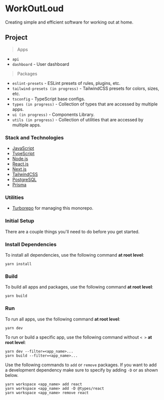 # WorkOutLoud

Creating simple and efficient software for working out at home.

## Project

> Apps

- `api`
- `dashboard` - User dashboard

> Packages

- `eslint-presets` - ESLint presets of rules, plugins, etc.
- `tailwind-presets (in progress)` - TailwindCSS presets for colors, sizes, etc.
- `tsconfig` - TypeScript base configs.
- `types (in progress)` - Collection of types that are accessed by multiple apps.
- `ui (in progress)` - Components Library.
- `utils (in progress)` - Collection of utilities that are accessed by multiple apps.

### Stack and Technologies

- [JavaScript](https://www.javascript.com/)
- [TypeScript](https://www.typescriptlang.org/)
- [Node.js](https://nodejs.org/en/)
- [React.js](https://reactjs.org/)
- [Next.js](https://nextjs.org/)
- [TailwindCSS](https://tailwindcss.com/)
- [PostgreSQL](https://www.postgresql.org/)
- [Prisma](https://www.prisma.io/)

### Utilities

- [Turborepo](https://turborepo.org/) for managing this monorepo.

### Initial Setup

There are a couple things you'll need to do before you get started.

### Install Dependencies

To install all dependencies, use the following command **at root level**:

```
yarn install
```

### Build

To build all apps and packages, use the following command **at root level**:

```
yarn build
```

### Run

To run all apps, use the following command **at root level**:

```
yarn dev
```

To run or build a specific app, use the following command without `< >` **at root level**:

```
yarn dev --filter=<app_name>...
yarn build --filter=<app_name>...
```

Use the following commands to `add` or `remove` packages. If you want to add a
development dependency make sure to specify by adding `-D` or as shown below.

```
yarn workspace <app_name> add react
yarn workspace <app_name> add -D @types/react
yarn workspace <app_name> remove react
```

